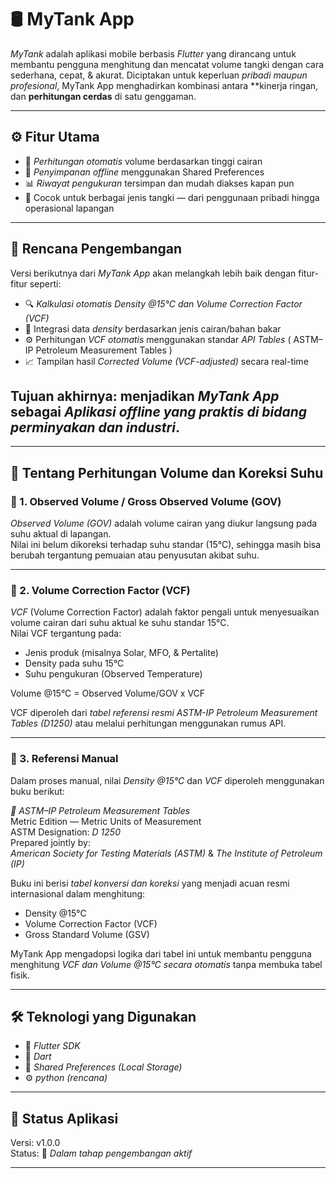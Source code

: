 # 🛢 MyTank App

*MyTank* adalah aplikasi mobile berbasis *Flutter* yang dirancang untuk membantu pengguna menghitung dan mencatat volume tangki dengan cara sederhana, cepat, & akurat. 
Diciptakan untuk keperluan *pribadi maupun profesional*, MyTank App menghadirkan kombinasi antara **kinerja ringan, dan **perhitungan cerdas** di satu genggaman.

---

## ⚙ Fitur Utama
- 📏 *Perhitungan otomatis* volume berdasarkan tinggi cairan  
- 💾 *Penyimpanan offline* menggunakan Shared Preferences  
- 📊 *Riwayat pengukuran* tersimpan dan mudah diakses kapan pun   
- 🧮 Cocok untuk berbagai jenis tangki — dari penggunaan pribadi hingga operasional lapangan  

---

## 🚀 Rencana Pengembangan
Versi berikutnya dari *MyTank App* akan melangkah lebih baik dengan fitur-fitur seperti:
- 🔍 *Kalkulasi otomatis Density @15°C dan Volume Correction Factor (VCF)*
- 📡 Integrasi data *density* berdasarkan jenis cairan/bahan bakar
- ⚙ Perhitungan *VCF otomatis* menggunakan standar *API Tables* ( ASTM–IP Petroleum Measurement Tables )
- 📈 Tampilan hasil *Corrected Volume (VCF-adjusted)* secara real-time  

## Tujuan akhirnya: menjadikan *MyTank App* sebagai *Aplikasi offline yang praktis di bidang perminyakan dan industri*.
---

## 🧮 Tentang Perhitungan Volume dan Koreksi Suhu

### 🔸 1. Observed Volume / Gross Observed Volume (GOV)
*Observed Volume (GOV)* adalah volume cairan yang diukur langsung pada suhu aktual di lapangan.  
Nilai ini belum dikoreksi terhadap suhu standar (15°C), sehingga masih bisa berubah tergantung pemuaian atau penyusutan akibat suhu.

---

### 🔸 2. Volume Correction Factor (VCF)
*VCF* (Volume Correction Factor) adalah faktor pengali untuk menyesuaikan volume cairan dari suhu aktual ke suhu standar 15°C.  
Nilai VCF tergantung pada:
- Jenis produk (misalnya Solar, MFO, & Pertalite)
- Density pada suhu 15°C  
- Suhu pengukuran (Observed Temperature)

Volume @15°C = Observed Volume/GOV x VCF


VCF diperoleh dari *tabel referensi resmi ASTM-IP Petroleum Measurement Tables (D1250)* atau melalui perhitungan menggunakan rumus API.

---

### 🔸 3. Referensi Manual
Dalam proses manual, nilai *Density @15°C* dan *VCF* diperoleh menggunakan buku berikut:

*📘 ASTM–IP Petroleum Measurement Tables*  
Metric Edition — Metric Units of Measurement  
ASTM Designation: *D 1250*   
Prepared jointly by:  
*American Society for Testing Materials (ASTM)* & *The Institute of Petroleum (IP)*  

Buku ini berisi *tabel konversi dan koreksi* yang menjadi acuan resmi internasional dalam menghitung:
- Density @15°C  
- Volume Correction Factor (VCF)  
- Gross Standard Volume (GSV)  

MyTank App mengadopsi logika dari tabel ini untuk membantu pengguna menghitung *VCF dan Volume @15°C secara otomatis* tanpa membuka tabel fisik.

---

## 🛠 Teknologi yang Digunakan
- 💙 *Flutter SDK*
- 🔸 *Dart*
- 💾 *Shared Preferences (Local Storage)*  
- ⚙ *python (rencana)*

---

## 📲 Status Aplikasi
Versi: v1.0.0  
Status: 🚧 *Dalam tahap pengembangan aktif*

---
